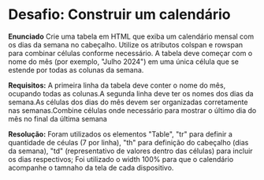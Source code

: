 # Desafio: Construir um calendário

**Enunciado**
Crie uma tabela em HTML que exiba um calendário mensal com os dias da semana no cabeçalho. Utilize os atributos colspan e rowspan para combinar células conforme necessário. A tabela deve começar com o nome do mês (por exemplo, "Julho 2024") em uma única célula que se estende por todas as colunas da semana.

**Requisitos:** A primeira linha da tabela deve conter o nome do mês, ocupando todas as colunas.A segunda linha deve ter os nomes dos dias da semana.As células dos dias do mês devem ser organizadas corretamente nas semanas.Combine células onde necessário para mostrar o último dia do mês no final da última semana

**Resolução:** Foram utilizados os elementos "Table", "tr" para definir a quantidade de céulas (7 por linha), "th" para definição do cabeçalho (dias da semana), "td" (representativo de valores dentro das células) para incluir os dias respectivos; Foi utilizado o width 100% para que o calendário acompanhe o tamnaho da tela de cada dispositivo.
